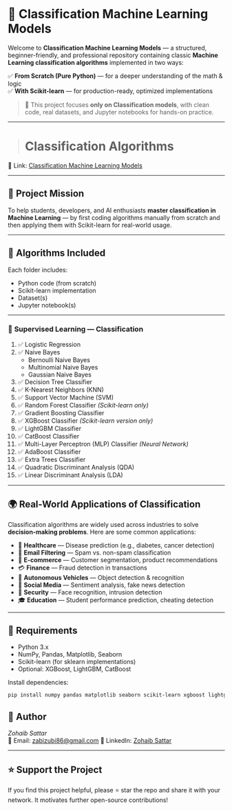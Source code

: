 # 🤖 Classification Machine Learning Models

Welcome to **Classification Machine Learning Models** — a structured, beginner-friendly, and professional repository containing classic **Machine Learning classification algorithms** implemented in two ways:

✅ **From Scratch (Pure Python)** — for a deeper understanding of the math & logic  
✅ **With Scikit-learn** — for production-ready, optimized implementations  

> 📌 This project focuses **only on Classification models**, with clean code, real datasets, and Jupyter notebooks for hands-on practice.

---

> # Classification Algorithms

🔗 Link: [Classification Machine Learning Models](https://github.com/ZohaibSattarDataAI/Classification-ML-Models)

---

## 🎯 Project Mission

To help students, developers, and AI enthusiasts **master classification in Machine Learning** — by first coding algorithms manually from scratch and then applying them with Scikit-learn for real-world usage.

---

## 🧠 Algorithms Included

Each folder includes:
- Python code (from scratch)
- Scikit-learn implementation
- Dataset(s)
- Jupyter notebook(s)

---

### 🔹 **Supervised Learning — Classification**

1. ✅ Logistic Regression  
2. ✅ Naive Bayes  
   - Bernoulli Naive Bayes  
   - Multinomial Naive Bayes  
   - Gaussian Naive Bayes  
3. ✅ Decision Tree Classifier  
4. ✅ K-Nearest Neighbors (KNN)  
5. ✅ Support Vector Machine (SVM)  
6. ✅ Random Forest Classifier *(Scikit-learn only)*  
7. ✅ Gradient Boosting Classifier  
8. ✅ XGBoost Classifier *(Scikit-learn version only)*  
9. ✅ LightGBM Classifier  
10. ✅ CatBoost Classifier  
11. ✅ Multi-Layer Perceptron (MLP) Classifier *(Neural Network)*  
12. ✅ AdaBoost Classifier  
13. ✅ Extra Trees Classifier  
14. ✅ Quadratic Discriminant Analysis (QDA)  
15. ✅ Linear Discriminant Analysis (LDA)  

---

## 🌍 Real-World Applications of Classification

Classification algorithms are widely used across industries to solve **decision-making problems**. Here are some common applications:

- 🏥 **Healthcare** — Disease prediction (e.g., diabetes, cancer detection)  
- 📧 **Email Filtering** — Spam vs. non-spam classification  
- 🛒 **E-commerce** — Customer segmentation, product recommendations  
- 💳 **Finance** — Fraud detection in transactions  
- 🚗 **Autonomous Vehicles** — Object detection & recognition  
- 📱 **Social Media** — Sentiment analysis, fake news detection  
- 👮 **Security** — Face recognition, intrusion detection  
- 🎓 **Education** — Student performance prediction, cheating detection  

---

## 📘 Requirements

- Python 3.x  
- NumPy, Pandas, Matplotlib, Seaborn  
- Scikit-learn (for sklearn implementations)  
- Optional: XGBoost, LightGBM, CatBoost  

Install dependencies:
```bash
pip install numpy pandas matplotlib seaborn scikit-learn xgboost lightgbm catboost
```

## 🙌 Author

*Zohaib Sattar*  
📧 Email: [zabizubi86@gmail.com](mailto:zabizubi86@gmail.com)
🔗 LinkedIn: [Zohaib Sattar](https://www.linkedin.com/in/zohaib-sattar)

---

## ⭐ Support the Project

If you find this project helpful, please ⭐ star the repo and share it with your network. It motivates further open-source contributions!
